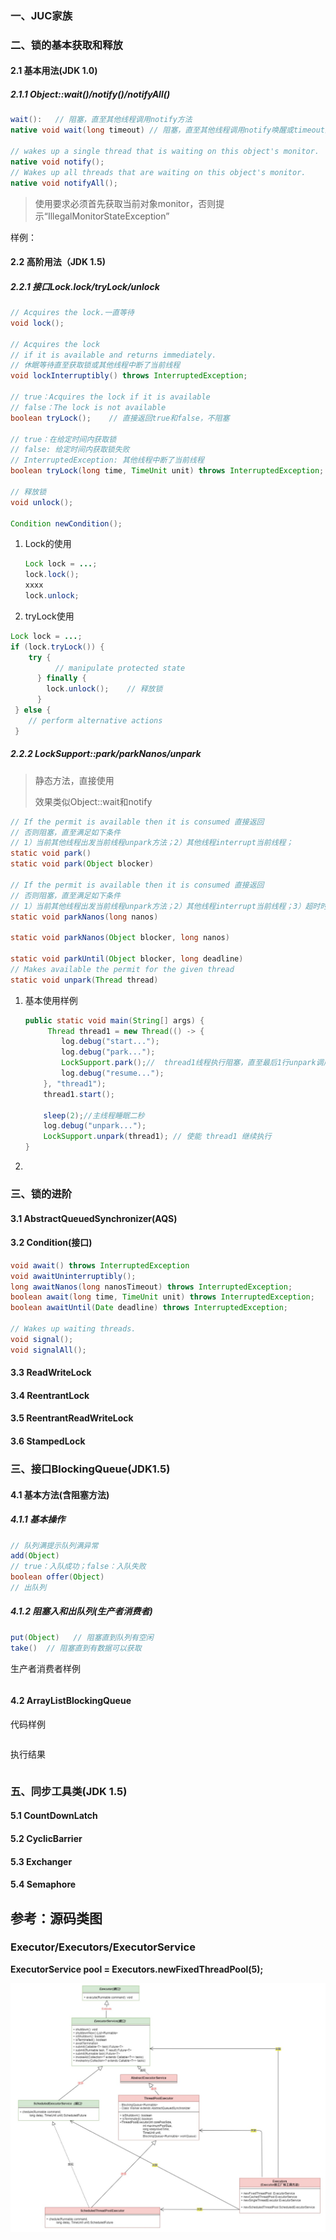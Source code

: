 ### 一、JUC家族

### 二、锁的基本获取和释放

#### 2.1 基本用法(JDK 1.0)

##### 2.1.1 Object::wait()/notify()/notifyAll()

```java
wait():   // 阻塞，直至其他线程调用notify方法
native void wait(long timeout) // 阻塞，直至其他线程调用notify唤醒或timeout到期

// wakes up a single thread that is waiting on this object's monitor.    
native void notify();  
// Wakes up all threads that are waiting on this object's monitor.
native void notifyAll(); 
```

> 使用要求必须首先获取当前对象monitor，否则提示“IllegalMonitorStateException”

样例：

#### 2.2 高阶用法（JDK 1.5)

##### 2.2.1 接口Lock.lock/tryLock/unlock

```java
// Acquires the lock.一直等待
void lock();

// Acquires the lock 
// if it is available and returns immediately.
// 休眠等待直至获取锁或其他线程中断了当前线程
void lockInterruptibly() throws InterruptedException;

// true：Acquires the lock if it is available
// false：The lock is not available
boolean tryLock();    // 直接返回true和false，不阻塞

// true：在给定时间内获取锁
// false: 给定时间内获取锁失败
// InterruptedException: 其他线程中断了当前线程 
boolean tryLock(long time, TimeUnit unit) throws InterruptedException;

// 释放锁
void unlock();

Condition newCondition();
```

1. Lock的使用
   
   ```java
   Lock lock = ...;
   lock.lock();
   xxxx
   lock.unlock;
   ```

2. tryLock使用

```java
Lock lock = ...;
if (lock.tryLock()) {
    try {
          // manipulate protected state
      } finally {
        lock.unlock();    // 释放锁
      }
 } else {
    // perform alternative actions
 }
```

##### 2.2.2 LockSupport::park/parkNanos/unpark

> 静态方法，直接使用
> 
> 效果类似Object::wait和notify

```java
// If the permit is available then it is consumed 直接返回
// 否则阻塞，直至满足如下条件
// 1）当前其他线程出发当前线程unpark方法；2）其他线程interrupt当前线程；
static void park()
static void park(Object blocker) 

// If the permit is available then it is consumed 直接返回
// 否则阻塞，直至满足如下条件
// 1）当前其他线程出发当前线程unpark方法；2）其他线程interrupt当前线程；3）超时时间到
static void parkNanos(long nanos)

static void parkNanos(Object blocker, long nanos)

static void parkUntil(Object blocker, long deadline)
// Makes available the permit for the given thread
static void unpark(Thread thread) 
```

1. 基本使用样例
   
   ```java
   public static void main(String[] args) {
        Thread thread1 = new Thread(() -> {
           log.debug("start...");
           log.debug("park...");
           LockSupport.park();//  thread1线程执行阻塞，直至最后1行unpark调用
           log.debug("resume...");
       }, "thread1");
       thread1.start();
   
       sleep(2);//主线程睡眠二秒
       log.debug("unpark...");
       LockSupport.unpark(thread1); // 使能 thread1 继续执行
   }
   ```

2. 

### 三、锁的进阶

#### 3.1 AbstractQueuedSynchronizer(AQS)

#### 3.2 Condition(接口)

```java
void await() throws InterruptedException
void awaitUninterruptibly();
long awaitNanos(long nanosTimeout) throws InterruptedException;
boolean await(long time, TimeUnit unit) throws InterruptedException;
boolean awaitUntil(Date deadline) throws InterruptedException;

// Wakes up waiting threads.
void signal();
void signalAll();
```

#### 3.3 ReadWriteLock

#### 3.4 ReentrantLock

#### 3.5 ReentrantReadWriteLock

#### 3.6 StampedLock

### 三、接口BlockingQueue(JDK1.5)

#### 4.1 基本方法(含阻塞方法)

##### 4.1.1 基本操作

```java
// 队列满提示队列满异常
add(Object)
// true：入队成功；false：入队失败
boolean offer(Object)
// 出队列
```

##### 4.1.2  阻塞入和出队列(生产者消费者)

```java
put(Object)   // 阻塞直到队列有空闲
take()  // 阻塞直到有数据可以获取
```

生产者消费者样例

```java

```

#### 4.2 ArrayListBlockingQueue

代码样例

```java

```

执行结果

```

```

### 五、同步工具类(JDK 1.5)

#### 5.1 CountDownLatch

#### 5.2 CyclicBarrier

#### 5.3 Exchanger

#### 5.4 Semaphore

## 参考：源码类图

### Executor/Executors/ExecutorService

 **ExecutorService pool = Executors.newFixedThreadPool(5);**  

![1617595062141](Java多线程.assets/1617595062141.png)

